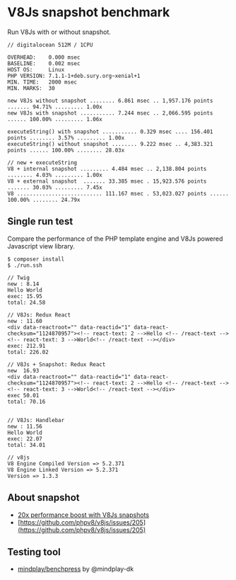 # V8Js snapshot benchmark


Run V8Js with or without snapshot.

```
// digitalocean 512M / 1CPU 

OVERHEAD:    0.000 msec
BASELINE:    0.002 msec
HOST OS:     Linux
PHP VERSION: 7.1.1-1+deb.sury.org~xenial+1
MIN. TIME:   2000 msec
MIN. MARKS:  30

new V8Js without snapshot ........ 6.861 msec .. 1,957.176 points ....... 94.71% ......... 1.00x
new V8Js with snapshot ........... 7.244 msec .. 2,066.595 points ...... 100.00% ......... 1.06x

executeString() with snapshot ........... 0.329 msec .... 156.401 points ........ 3.57% ......... 1.00x
executeString() without snapshot ........ 9.222 msec .. 4,383.321 points ...... 100.00% ........ 28.03x

// new + executeString
V8 + internal snapshot ......... 4.484 msec .. 2,138.804 points ........ 4.03% ......... 1.00x
V8 + external snapshot  ....... 33.385 msec . 15,923.576 points ....... 30.03% ......... 7.45x
V8 ........................... 111.167 msec . 53,023.027 points ...... 100.00% ........ 24.79x
```

## Single run test

Compare the performance of the PHP template engine and V8Js powered Javascript view library.

```
$ composer install
$ ./run.ssh

// Twig
new : 8.14
Hello World
exec: 15.95
total: 24.58

// V8Js: Redux React
new : 11.60
<div data-reactroot="" data-reactid="1" data-react-checksum="1124870957"><!-- react-text: 2 -->Hello <!-- /react-text --><!-- react-text: 3 -->World<!-- /react-text --></div>
exec: 212.91
total: 226.02

// V8Js + Snapshot: Redux React
new  16.93
<div data-reactroot="" data-reactid="1" data-react-checksum="1124870957"><!-- react-text: 2 -->Hello <!-- /react-text --><!-- react-text: 3 -->World<!-- /react-text --></div>
exec 50.01
total: 70.16


// V8Js: Handlebar
new : 11.56
Hello World
exec: 22.07
total: 34.01

// v8js
V8 Engine Compiled Version => 5.2.371
V8 Engine Linked Version => 5.2.371
Version => 1.3.3
```

## About snapshot

 * [20x performance boost with V8Js snapshots](http://stesie.github.io/2016/02/snapshot-performance)
 * [https://github.com/phpv8/v8js/issues/205](https://github.com/phpv8/v8js/issues/205)

## Testing tool

 * [mindplay/benchpress](https://github.com/mindplay-dk/benchpress) by @mindplay-dk
